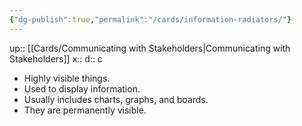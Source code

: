 ```yaml
---
{"dg-publish":true,"permalink":"/cards/information-radiators/"}
---
```


up:: [[Cards/Communicating with Stakeholders\|Communicating with Stakeholders]] 
x:: 
d:: c

- Highly visible things.
- ﻿﻿Used to display information.
- ﻿﻿Usually includes charts, graphs, and boards.
- They are permanently visible.